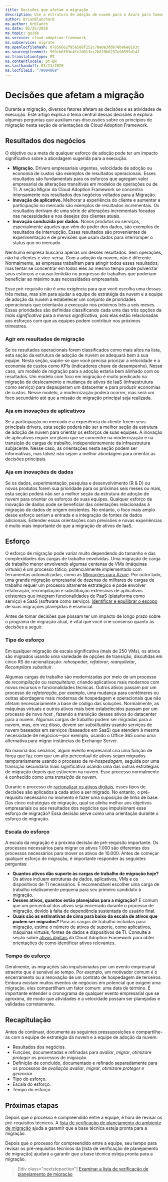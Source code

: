 ```yaml
---
title: Decisões que afetam a migração
description: Use a estrutura de adoção de nuvem para o Azure para tomar as decisões apropriadas e escolher as atividades de execução que irão dar suporte a uma migração bem-sucedida.
author: BrianBlanchard
ms.author: brblanch
ms.date: 02/25/2020
ms.topic: guide
ms.service: cloud-adoption-framework
ms.subservice: migrate
ms.openlocfilehash: 07856662f95a588f252c78e8a3dd67eba6e8163c
ms.sourcegitcommit: 959cb0f63e4fe2d01fec2b820b8237e98599d14f
ms.translationtype: MT
ms.contentlocale: pt-BR
ms.lasthandoff: 03/11/2020
ms.locfileid: "79094068"
---
```

<!-- cSpell:ignore migrateable -->

# <a name="decisions-that-affect-migration"></a>Decisões que afetam a migração

Durante a migração, diversos fatores afetam as decisões e as atividades de execução. Este artigo explica o tema central dessas decisões e explora algumas perguntas que auxiliam nas discussões sobre os princípios de migração nesta seção de orientações da Cloud Adoption Framework.

## <a name="business-outcomes"></a>Resultados dos negócios

O objetivo ou a meta de qualquer esforço de adoção pode ter um impacto significativo sobre a abordagem sugerida para a execução.

- **Migração.** Drivers empresariais urgentes, velocidade de adoção ou economia de custos são exemplos de resultados operacionais. Esses resultados são fundamentais para os esforços que agregam valor empresarial de alterações transitivas em modelos de operações ou de TI. A seção Migrar da Cloud Adoption Framework se concentra intensamente nos resultados dos negócios voltados para a Migração.
- **Inovação de aplicativo.** Melhorar a experiência do cliente e aumentar a participação no mercado são exemplos de resultados incrementais. Os resultados derivam de uma série de alterações incrementais focadas nas necessidades e nos desejos dos clientes atuais.
- **Inovação conduzida por dados.** Novos produtos ou serviços, especialmente aqueles que vêm do poder dos dados, são exemplos de resultados de interrupção. Esses resultados são provenientes de experimentação e de previsões que usam dados para interromper o status quo no mercado.

Nenhuma empresa buscaria apenas um desses resultados. Sem operações, não há clientes e vice-versa. Com a adoção da nuvem, não é diferente. Normalmente, as empresas trabalham para atingir todos esses resultados, mas tentar se concentrar em todos eles ao mesmo tempo pode pulverizar seus esforços e causar lentidão no progresso de trabalhos que poderiam beneficiar ao máximo suas necessidades empresariais.

Esse pré-requisito não é uma exigência para que você escolha uma dessas três metas, mas sim para ajudar a equipe de estratégia da nuvem e a equipe de adoção da nuvem a estabelecer um conjunto de prioridades operacionais que orientarão a execução nos próximos três a seis meses. Essas prioridades são definidas classificando cada uma das três opções da *mais significativa* para a *menos significativa*, pois elas estão relacionadas aos esforços com que as equipes podem contribuir nos próximos trimestres.

### <a name="act-on-migration-outcomes"></a>Agir em resultados de migração

Se os resultados operacionais forem classificados como mais altos na lista, esta seção da estrutura de adoção de nuvem se adequará bem à sua equipe. Nesta seção, supõe-se que você precisa priorizar a velocidade e a economia de custos como KPIs (indicadores chave de desempenho). Nesse caso, um modelo de migração para a adoção estaria bem alinhado com os resultados. Um modelo com foco em migração é muito predicado na migração de deslocamento e mudança de ativos de IaaS (infraestrutura como serviço) para depauperam um datacenter e para produzir economias de custos. Nesse modelo, a modernização poderá ocorrer, mas será um foco secundário até que a missão de migração principal seja realizada.

### <a name="act-on-application-innovations"></a>Aja em inovações de aplicativos

Se a participação no mercado e a experiência do cliente forem seus principais drivers, esta seção poderá não ser a melhor seção da estrutura de adoção de nuvem para orientar os esforços de suas equipes. A inovação de aplicativos requer um plano que se concentre na modernização e na transição de cargas de trabalho, independentemente da infraestrutura subjacente. Nesse caso, as orientações nesta seção podem ser informativas, mas talvez não sejam a melhor abordagem para orientar as decisões principais.

### <a name="act-on-data-innovations"></a>Aja em inovações de dados

Se os dados, experimentação, pesquisa e desenvolvimento (R & D) ou novos produtos forem sua prioridade para os próximos seis meses ou mais, esta seção poderá não ser a melhor seção da estrutura de adoção de nuvem para orientar os esforços de suas equipes. Qualquer esforço de inovação de dados pode se beneficiar das orientações relacionadas à migração de dados de origem existentes. No entanto, o foco mais amplo desse esforço seriam a entrada e a integração de fontes de dados adicionais. Estender essas orientações com previsões e novas experiências é muito mais importante do que a migração de ativos de IaaS.

## <a name="effort"></a>Esforço

O esforço de migração pode variar muito dependendo do tamanho e das complexidades das cargas de trabalho envolvidas. Uma migração de carga de trabalho menor envolvendo algumas centenas de VMs (máquinas virtuais) é um processo tático, potencialmente implementado com ferramentas automatizadas, como as [Migrações para Azure](https://docs.microsoft.com/azure/migrate/migrate-overview). Por outro lado, uma grande migração empresarial de dezenas de milhares de cargas de trabalho requer um processo altamente estratégico e pode envolver refatoração, recompilação e substituição extensivas de aplicativos existentes que integram funcionalidades de PaaS (plataforma como serviço) e SaaS (software como serviço). [Identificar e equilibrar o escopo](../../../strategy/balance-the-portfolio.md) de suas migrações planejadas é essencial.

Antes de tomar decisões que possam ter um impacto de longo prazo sobre o programa de migração atual, é vital que você crie consenso quanto às decisões a seguir.

### <a name="effort-type"></a>Tipo do esforço

Em qualquer migração de escala significativa (mais de 250 VMs), os ativos são migrados usando uma variedade de opções de transição, discutidas em cinco RS de racionalização: *rehospedar*, *refatorar*, *rearquitetar*, *Recompilar*e *substituir*.

Algumas cargas de trabalho são modernizadas por meio de um processo de *recompilação* ou *rearquitetura*, criando aplicativos mais modernos com novos recursos e funcionalidades técnicas. Outros ativos passam por um processo de *refatoração*, por exemplo, uma mudança para contêineres ou outras abordagens mais modernas de hospedagem e operacionais que não afetam necessariamente a base de código das soluções. Normalmente, as máquinas virtuais e outros ativos mais bem estabelecidos passam por um processo de novo *host* , fazendo a transição desses ativos do datacenter para a nuvem. Algumas cargas de trabalho podem ser migradas para a nuvem, mas, em vez disso, devem ser *substituídas* usando serviços de nuvem baseados em serviços (baseados em SaaS) que atendem à mesma necessidade de negócios&mdash;por exemplo, usando o Office 365 como uma alternativa para migrar instâncias do Exchange Server.

Na maioria dos cenários, algum evento empresarial cria uma função de força que faz com que um alto percentual de ativos sejam migrados temporariamente usando o processo de *re-hospedagem*, seguida por uma transição secundária mais significativa usando uma das outras estratégias de migração depois que estiverem na nuvem. Esse processo normalmente é conhecido como uma *transição de nuvem*.

Durante o processo de [racionalizar os ativos digitais](../../../digital-estate/calculate.md), esses tipos de decisões são aplicados a cada ativo a ser migrado. No entanto, o pré-requisito necessário no momento é fazer uma suposição de linha de base. Das cinco estratégias de migração, qual se alinha melhor aos objetivos empresariais ou aos resultados dos negócios que impulsionam esse esforço de migração? Essa decisão serve como uma orientação durante o esforço de migração.

### <a name="effort-scale"></a>Escala do esforço

A escala da migração é a próxima decisão de pré-requisito importante. Os processos necessários para migrar os ativos 1.000 são diferentes dos processos necessários para mover os ativos de 10.000. Antes de começar qualquer esforço de migração, é importante responder às seguintes perguntas:

- **Quantos ativos dão suporte às cargas de trabalho de migração hoje?** Os ativos incluem estruturas de dados, aplicativos, VMs e os dispositivos de TI necessários. É recomendável escolher uma carga de trabalho relativamente pequena para seu primeiro candidato à migração.
- **Desses ativos, quantos estão planejados para a migração?** É comum que um percentual dos ativos seja encerrado durante o processo de migração, devido à falta de dependência sustentada do usuário final.
- **Quais são as estimativas de cima para baixo da escala de ativos que podem ser migrados?** Para as cargas de trabalho incluídas para migração, estime o número de ativos de suporte, como aplicativos, máquinas virtuais, fontes de dados e dispositivos de TI. Consulte a seção sobre [ativos digitais](../../../digital-estate/index.md) da Cloud Adoption Framework para obter orientações de como identificar ativos relevantes.

### <a name="effort-timing"></a>Tempo do esforço

Geralmente, as migrações são impulsionadas por um evento empresarial atraente que é sensível ao tempo. Por exemplo, um motivador comum é o encerramento ou a renovação de um contrato de hospedagem de terceiros. Embora existam muitos eventos de negócios em potencial que exigem uma migração, eles compartilham um fator comum: uma data de término. É importante entender o cronograma de qualquer evento empresarial que se aproxima, de modo que atividades e a velocidade possam ser planejadas e validadas corretamente.

## <a name="recap"></a>Recapitulação

Antes de continuar, documente as seguintes pressuposições e compartilhe-as com a equipe de estratégia da nuvem e a equipe de adoção da nuvem:

- Resultados dos negócios.
- Funções, documentadas e refinadas para *avaliar*, *migrar*, *otimizar*e *proteger* os processos de migração.
- Definição de concluído, documentado e refinado separadamente para os processos de *avaliação avaliar*, *migrar*, *otimizar*e *proteger e gerenciar* .
- Tipo do esforço.
- Escala do esforço.
- Tempo do esforço.

## <a name="next-steps"></a>Próximas etapas

Depois que o processo é compreendido entre a equipe, é hora de revisar os pré-requisitos técnicos. A [lista de verificação de planejamento do ambiente de migração](./planning-checklist.md) ajuda a garantir que a base técnica esteja pronta para a migração.

Depois que o processo for compreendido entre a equipe, seu tempo para revisar os pré-requisitos técnicos da [lista de verificação de planejamento de migração] ajudará a garantir que a base técnica esteja pronta para a migração.

> [!div class="nextstepaction"]
> [Examinar a lista de verificação de planejamento de migração](./planning-checklist.md)
